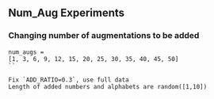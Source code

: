 ## Num_Aug Experiments
### Changing number of augmentations to be added

```
num_augs = 
[1, 3, 6, 9, 12, 15, 20, 25, 30, 35, 40, 45, 50]
``

Fix `ADD_RATIO=0.3`, use full data
Length of added numbers and alphabets are random([1,10])